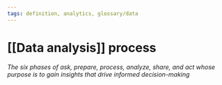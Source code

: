 ```yaml
---
tags: definition, analytics, glossary/data
---
```

#  [[Data analysis]] process
*The six phases of ask, prepare, process, analyze, share, and act whose purpose is to gain insights that drive informed decision-making*